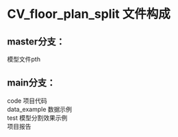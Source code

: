 # CV_floor_plan_split 文件构成  

## master分支：  
模型文件pth  

## main分支：  
code 项目代码  
data_example 数据示例  
test 模型分割效果示例  
项目报告  

